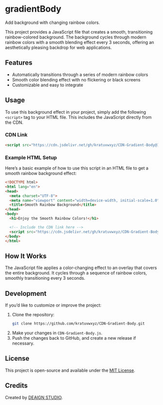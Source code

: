 # gradientBody
Add background with changing rainbow colors.

This project provides a JavaScript file that creates a smooth, transitioning rainbow-colored background. The background cycles through modern rainbow colors with a smooth blending effect every 3 seconds, offering an aesthetically pleasing backdrop for web applications.

## Features
- Automatically transitions through a series of modern rainbow colors
- Smooth color blending effect with no flickering or black screens
- Customizable and easy to integrate

## Usage

To use this background effect in your project, simply add the following `<script>` tag to your HTML file. This includes the JavaScript directly from the CDN.

### CDN Link

```html
<script src="https://cdn.jsdelivr.net/gh/kratuvwxyz/CDN-Gradient-Body@1.0.1/CDN-Gradient-Body.js"></script>
```

### Example HTML Setup

Here’s a basic example of how to use this script in an HTML file to get a smooth rainbow background effect:

```html
<!DOCTYPE html>
<html lang="en">
<head>
  <meta charset="UTF-8">
  <meta name="viewport" content="width=device-width, initial-scale=1.0">
  <title>Smooth Rainbow Background</title>
</head>
<body>
  <h1>Enjoy the Smooth Rainbow Colors!</h1>

  <!-- Include the CDN link here -->
  <script src="https://cdn.jsdelivr.net/gh/kratuvwxyz/CDN-Gradient-Body@1.0.1/CDN-Gradient-Body.js"></script>
</body>
</html>
```

## How It Works

The JavaScript file applies a color-changing effect to an overlay that covers the entire background. It cycles through a sequence of rainbow colors, smoothly transitioning every 3 seconds.

## Development

If you’d like to customize or improve the project:

1. Clone the repository:
   ```bash
   git clone https://github.com/kratuvwxyz/CDN-Gradient-Body.git
   ```
2. Make your changes in `CDN-Gradient-Body.js`.
3. Push the changes back to GitHub, and create a new release if necessary.

## License

This project is open-source and available under the [MIT License](LICENSE).

## Credits

Created by [DEAIGN STUDIO](https://github.com/kratuvwxyz).
